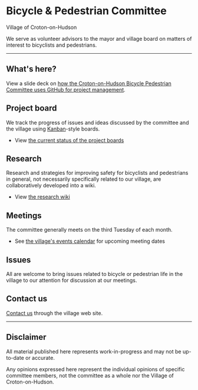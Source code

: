 # Bicycle & Pedestrian Committee

Village of Croton-on-Hudson

We serve as volunteer advisors to the mayor and village board on matters of interest to bicyclists and pedestrians.

---

## What's here?

View a slide deck on [how the Croton-on-Hudson Bicycle Pedestrian Committee uses GitHub for project management](https://croton-on-hudson.github.io/bicycle-pedestrian-committee/github-for-project-management/).

## Project board

We track the progress of issues and ideas discussed by the committee and the village using [Kanban](https://en.wikipedia.org/wiki/Kanban_board)-style boards.

- View [the current status of the project boards](https://github.com/orgs/croton-on-hudson/projects/2/)

## Research

Research and strategies for improving safety for bicyclists and pedestrians in general, not necessarily specifically related to our village, are collaboratively developed into a wiki.

- View [the research wiki](https://github.com/croton-on-hudson/bicycle-pedestrian-committee/wiki)

## Meetings

The committee generally meets on the third Tuesday of each month.

- See [the village's events calendar](http://www.crotononhudson-ny.gov/Public_Documents/CrotonHudsonNY_Calendar/?formid=158) for upcoming meeting dates

## Issues

All are welcome to bring issues related to bicycle or pedestrian life in the village to our attention for discussion at our meetings.

## Contact us

[Contact us](https://www.crotononhudson-ny.gov/bicycle-pedestrian-committee) through the village web site.

---

## Disclaimer

All material published here represents work-in-progress and may not be up-to-date or accurate.

Any opinions expressed here represent the individual opinions of specific committee members, not the committee as a whole nor the Village of Croton-on-Hudson.
